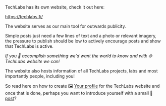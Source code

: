 TechLabs has its own website, check it out here:

<https://techlabs.fi/>

The website serves as our main tool for outwards publicity.

Simple posts just need a few lines of text and a photo or relevant imagery, the pressure to publish should be low to actively encourage posts and show that TechLabs is active.

*If you 🏅 accomplish something we'd want the world to know and with 🌐 TechLabs website we can!*

The website also hosts information of all TechLabs projects, labs and most importantly people, including you!

So read here on how to create 🖼️  [Your profile](../Techlabs%20website/Your%20profile.md) for the TechLabs website and once that is done, perhaps you want to introduce yourself with a small 📯  [post](../Techlabs%20website/Make%20a%20post.md)?